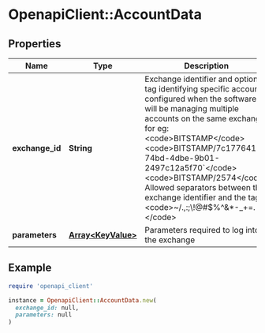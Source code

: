 # OpenapiClient::AccountData

## Properties

| Name | Type | Description | Notes |
| ---- | ---- | ----------- | ----- |
| **exchange_id** | **String** | Exchange identifier and optional tag identifying specific account configured when the software will be managing multiple accounts on the same exchange; for eg:  &lt;code&gt;BITSTAMP&lt;/code&gt; &lt;code&gt;BITSTAMP/7c177641-74bd-4dbe-9b01-2497c12a5f70&#x60;&lt;/code&gt; &lt;code&gt;BITSTAMP/2574&lt;/code&gt; Allowed separators between the exchange identifier and the tag: &lt;code&gt;~/.,:;\\!@#$%^&amp;*-_+&#x3D;.&lt;/code&gt;  | [optional] |
| **parameters** | [**Array&lt;KeyValue&gt;**](KeyValue.md) | Parameters required to log into the exchange | [optional] |

## Example

```ruby
require 'openapi_client'

instance = OpenapiClient::AccountData.new(
  exchange_id: null,
  parameters: null
)
```

